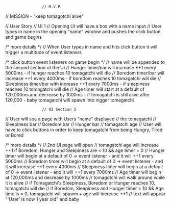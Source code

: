                    
                    
                    
                    
                    
                    
                    
                    
                    
                    // M.V.P

// MISSION - "keep tomagotchi alive"

// User Story
                    // UI 1
// Opening UI will have a box with a name input 
// User types in name in the opening "name" window and pushes the click button and game begins


/* more details */ 
// When User types in name and hits click button it will trigger a multitude of event listeners


/* click button event listeners on game begin */
// name will be appended to the second section of the UI 
// Hunger timer/bar will increase ++1 every 5000ms - if hunger reaches 10 tomagatchi will die
// Boredom timer/bar will increase ++1 every 4000ms - if boredom reaches 10 tomagatchi will die
// Sleepiness timer/bar with increase ++1 every 7000ms - if sleepiness reaches 10 tomagatchi will die
// Age timer will start at a default of 120,000ms and decrease by 1000ms - if tomagatchi is still alive after 120,000 - baby tomagatchi will spawn into nigger tomagatchi

                    // UI Section 2
// User will see a page with Users "name" displayed
// the tomagatchi
// Sleepiness bar 
// Boredom bar
// Hunger bar
// tomagatchi age
// User will have to click buttons in order to keep tomagatchi from being Hungry, Tired or Bored

/* more details */
// 2nd UI page will open 
// tomagatchi age will increase ++1 if Boredom, Hunger and Sleepiness are < 10 && age timer = 0
// Hunger timer will begin at a default of 0 -> event listener - and it will ++1 every 5000ms
// Boredom timer will begin at a default of 0 -> event listener - and it will increase ++1 every 4000ms
// Sleepiness timer will begin at a default of 0 -> event listener - and it will ++1 every 7000ms
// Age timer will begin at 120,000ms and decrease by 1000ms
// tomagotchi will walk around while it is alive
// if Tomagatchi's Sleepiness, Boredom or Hunger reaches 10, tomagatchi will die
// if Boredom, Sleepiness and Hunger timer < 10 && Age time is = 0, tomagatchi will spawm + age will increase ++1
// text will appear "'User' is now 1 year old" and baby 
